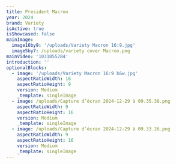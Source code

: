 ```yaml
---
title: President Macron
year: 2024
brand: Variety
isActive: true
isShowcased: false
mainImage:
  image16by9: '/uploads/Variety Macron 16:9.jpg'
  image5by7: /uploads/variety cover Macron.png
mainVideo: '1031855284'
introduction: ''
optionalBlocks:
  - image: '/uploads/Variety Macron 16:9 b&w.jpg'
    aspectRatioWidth: 16
    aspectRatioHeight: 9
    version: Medium
    _template: singleImage
  - image: /uploads/Capture d’écran 2024-12-29 à 09.35.38.png
    aspectRatioWidth: 9
    aspectRatioHeight: 16
    version: Medium
    _template: singleImage
  - image: /uploads/Capture d’écran 2024-12-29 à 09.33.26.png
    aspectRatioWidth: 9
    aspectRatioHeight: 16
    version: Medium
    _template: singleImage
---
```


